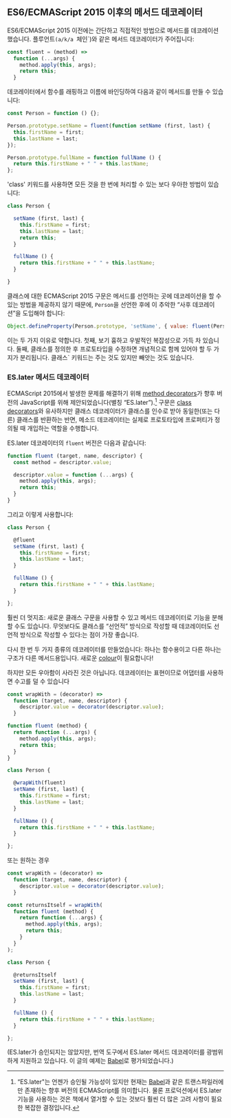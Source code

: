 ## ES6/ECMAScript 2015 이후의 메서드 데코레이터

ES6/ECMAScript 2015 이전에는 간단하고 직접적인 방법으로 메서드를 데코레이션했습니다. 플루언트`(a/k/a `체인`)와 같은 메서드 데코레이터가 주어집니다:

```js
const fluent = (method) =>
  function (...args) {
    method.apply(this, args);
    return this;
  }
```

데코레이터에서 함수를 래핑하고 이름에 바인딩하여 다음과 같이 메서드를 만들 수 있습니다:

```js
const Person = function () {};

Person.prototype.setName = fluent(function setName (first, last) {
  this.firstName = first;
  this.lastName = last;
});

Person.prototype.fullName = function fullName () {
  return this.firstName + " " + this.lastName;
};
```

'class' 키워드를 사용하면 모든 것을 한 번에 처리할 수 있는 보다 우아한 방법이 있습니다:

```js
class Person {

  setName (first, last) {
    this.firstName = first;
    this.lastName = last;
    return this;
  }

  fullName () {
    return this.firstName + " " + this.lastName;
  }

}
```

클래스에 대한 ECMAScript 2015 구문은 메서드를 선언하는 곳에 데코레이션을 할 수 있는 방법을 제공하지 않기 때문에, `Person`을 선언한 후에 이 추악한 “사후 데코레이션”을 도입해야 합니다:

```js
Object.defineProperty(Person.prototype, 'setName', { value: fluent(Person.prototype.setName) });
```

이는 두 가지 이유로 약합니다. 첫째, 보기 흉하고 우발적인 복잡성으로 가득 차 있습니다. 둘째, 클래스를 정의한 후 프로토타입을 수정하면 개념적으로 함께 있어야 할 두 가지가 분리됩니다. 클래스` 키워드는 주는 것도 있지만 빼앗는 것도 있습니다.

### ES.later 메서드 데코레이터

ECMAScript 2015에서 발생한 문제를 해결하기 위해 [method decorators]가 향후 버전의 JavaScript를 위해 제안되었습니다(별칭 “ES.later”).[^ESdotlater] 구문은 [class decorators](#es-later-class-decorators)와 유사하지만 클래스 데코레이터가 클래스를 인수로 받아 동일한(또는 다른) 클래스를 반환하는 반면, 메소드 데코레이터는 실제로 프로토타입에 프로퍼티가 정의될 때 개입하는 역할을 수행합니다.

[^ESdotlater]: “ES.later"는 언젠가 승인될 가능성이 있지만 현재는 [Babel](http://babeljs.io)과 같은 트랜스파일러에만 존재하는 향후 버전의 ECMAScript를 의미합니다. 물론 프로덕션에서 ES.later 기능을 사용하는 것은 책에서 열거할 수 있는 것보다 훨씬 더 많은 고려 사항이 필요한 복잡한 결정입니다.

ES.later 데코레이터의 `fluent` 버전은 다음과 같습니다:


```js
function fluent (target, name, descriptor) {
  const method = descriptor.value;

  descriptor.value = function (...args) {
    method.apply(this, args);
    return this;
  }
}
```

그리고 이렇게 사용합니다:

```js
class Person {

  @fluent
  setName (first, last) {
    this.firstName = first;
    this.lastName = last;
  }

  fullName () {
    return this.firstName + " " + this.lastName;
  }

};
```

훨씬 더 멋지죠: 새로운 클래스 구문을 사용할 수 있고 메서드 데코레이터로 기능을 분해할 수도 있습니다. 무엇보다도 클래스를 “선언적” 방식으로 작성할 때 데코레이터도 선언적 방식으로 작성할 수 있다:는 점이 가장 좋습니다.

다시 한 번 두 가지 종류의 데코레이터를 만들었습니다: 하나는 함수용이고 다른 하나는 구조가 다른 메서드용입니다. 새로운  [colour](#symmetry)이 필요합니다!

하지만 모든 우아함이 사라진 것은 아닙니다. 데코레이터는 표현이므로 어댑터를 사용하면 수고를 덜 수 있습니다

```js
const wrapWith = (decorator) =>
  function (target, name, descriptor) {
    descriptor.value = decorator(descriptor.value);
  }

function fluent (method) {
  return function (...args) {
    method.apply(this, args);
    return this;
  }
}

class Person {

  @wrapWith(fluent)
  setName (first, last) {
    this.firstName = first;
    this.lastName = last;
  }

  fullName () {
    return this.firstName + " " + this.lastName;
  }

};
```

또는 원하는 경우

```js
const wrapWith = (decorator) =>
  function (target, name, descriptor) {
    descriptor.value = decorator(descriptor.value);
  }

const returnsItself = wrapWith(
  function fluent (method) {
    return function (...args) {
      method.apply(this, args);
      return this;
    }
  }
);

class Person {

  @returnsItself
  setName (first, last) {
    this.firstName = first;
    this.lastName = last;
  }

  fullName () {
    return this.firstName + " " + this.lastName;
  }

};
```

[method decorators]: https://github.com/wycats/javascript-decorators

(ES.later가 승인되지는 않았지만, 번역 도구에서 ES.later 메서드 데코레이터를 광범위하게 지원하고 있습니다. 이 글의 예제는 [Babel](http://babeljs.io)로 평가되었습니다.)
